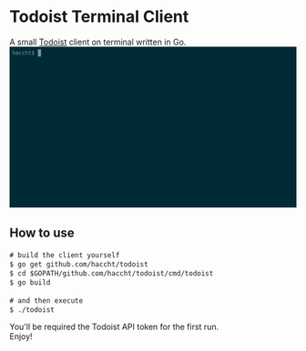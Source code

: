 # Todoist Terminal Client

A small [Todoist](https://todoist.com) client on terminal written in Go.
![screencast](screencast.gif)


## How to use

```
# build the client yourself
$ go get github.com/haccht/todoist
$ cd $GOPATH/github.com/haccht/todoist/cmd/todoist
$ go build

# and then execute
$ ./todoist
```

You'll be required the Todoist API token for the first run.  
Enjoy!
